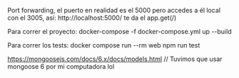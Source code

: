 Port forwarding, el puerto en realidad es el 5000 pero accedes a él local con el 3005,
así: http://localhost:5000/ te da el app.get(/)

Para correr el proyecto: docker-compose -f docker-compose.yml up --build

Para correr los tests: docker compose run --rm web npm run test

https://mongoosejs.com/docs/6.x/docs/models.html // Tuvimos que usar mongoose 6 por mi computadora lol
